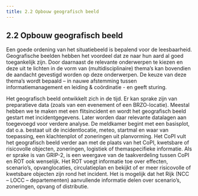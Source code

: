 ```yaml
---
title: 2.2 Opbouw geografisch beeld
---
```

## 2.2 Opbouw geografisch beeld

Een goede ordening van het situatiebeeld is bepalend voor de leesbaarheid. Geografische beelden hebben het voordeel dat ze naar hun aard al goed toegankelijk zijn. Door daarnaast de relevante onderwerpen te kiezen en deze uit te lichten in de vorm van (multidisciplinaire) thema’s kan bovendien de aandacht gevestigd worden op deze onderwerpen. De keuze van deze thema’s wordt bepaald – in nauwe afstemming tussen  informatiemanagement en leiding & coördinatie - en geeft sturing.

Het geografisch beeld ontwikkelt zich in de tijd. Er kan sprake zijn van preparatieve data (zoals
van een evenement of een BRZO-locatie). Meestal hebben we te maken met een flitsincident
en wordt het geografisch beeld gestart met incidentgegevens. Later worden daar relevante
datalagen aan toegevoegd voor verdere analyse.
De meldkamer begint met een basisplot, dat o.a. bestaat uit de incidentlocatie, meteo, startmal
en waar van toepassing, een klachtenplot of zoneringen uit planvorming.
Het CoPI vult het geografisch beeld verder aan met de plaats van het CoPI, kwetsbare of
risicovolle objecten, zoneringen, logistiek of themaspecifieke informatie. Als er sprake is van
GRIP-2, is een weergave van de taakverdeling tussen CoPI en ROT ook wenselijk.
Het ROT voegt informatie toe over effecten, scenario’s, opvanglocaties, circulatieplan en bekijkt
of er meer risicovolle of kwetsbare objecten zijn rond het incident.
Het is mogelijk dat het Rijk (NCC – LOCC – departementen) aanvullende informatie delen over
scenario’s, zoneringen, opvang of distributie.
